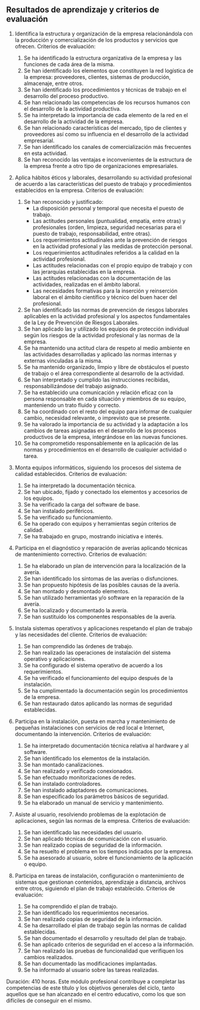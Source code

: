 ## Resultados de aprendizaje y criterios de evaluación

1. Identifica la estructura y organización de la empresa relacionándola con la producción y comercialización de los productos y servicios que ofrecen. Criterios de evaluación:
    1. Se ha identificado la estructura organizativa de la empresa y las funciones de cada área de la misma.
    2. Se han identificado los elementos que constituyen la red logística de la empresa: proveedores, clientes, sistemas de producción, almacenaje, entre otros.
    3. Se han identificado los procedimientos y técnicas de trabajo en el desarrollo del proceso productivo.
    4. Se han relacionado las competencias de los recursos humanos con el desarrollo de la actividad productiva.
    5. Se ha interpretado la importancia de cada elemento de la red en el desarrollo de la actividad de la empresa.
    6. Se han relacionado características del mercado, tipo de clientes y proveedores así como su influencia en el desarrollo de la actividad empresarial.
    7. Se han identificado los canales de comercialización más frecuentes en esta actividad.
    8. Se han reconocido las ventajas e inconvenientes de la estructura de la empresa frente a otro tipo de organizaciones empresariales.

2. Aplica hábitos éticos y laborales, desarrollando su actividad profesional de acuerdo a las características del puesto de trabajo y procedimientos establecidos en la empresa. Criterios de evaluación:
    1. Se han reconocido y justificado:
        - La disposición personal y temporal que necesita el puesto de trabajo.
        - Las actitudes personales (puntualidad, empatía, entre otras) y profesionales (orden, limpieza, seguridad necesarias para el puesto de trabajo, responsabilidad, entre otras).
        - Los requerimientos actitudinales ante la prevención de riesgos en la actividad profesional y las medidas de protección personal.
        - Los requerimientos actitudinales referidos a la calidad en la actividad profesional.
        - Las actitudes relacionadas con el propio equipo de trabajo y con las jerarquías establecidas en la empresa.
        - Las actitudes relacionadas con la documentación de las actividades, realizadas en el ámbito laboral.
        - Las necesidades formativas para la inserción y reinserción laboral en el ámbito científico y técnico del buen hacer del profesional.
    2. Se han identificado las normas de prevención de riesgos laborales aplicables en la actividad profesional y los aspectos fundamentales de la Ley de Prevención de Riesgos Laborales.
    3. Se han aplicado las y utilizado los equipos de protección individual según los riesgos de la actividad profesional y las normas de la empresa.
    4. Se ha mantenido una actitud clara de respeto al medio ambiente en las actividades desarrolladas y aplicado las normas internas y externas vinculadas a la misma.
    5. Se ha mantenido organizado, limpio y libre de obstáculos el puesto de trabajo o el área correspondiente al desarrollo de la actividad.
    6. Se han interpretado y cumplido las instrucciones recibidas, responsabilizándose del trabajo asignado.
    7. Se ha establecido una comunicación y relación eficaz con la persona responsable en cada situación y miembros de su equipo, manteniendo un trato fluido y correcto.
    8. Se ha coordinado con el resto del equipo para informar de cualquier cambio, necesidad relevante, o imprevisto que se presente.
    9. Se ha valorado la importancia de su actividad y la adaptación a los cambios de tareas asignadas en el desarrollo de los procesos productivos de la empresa, integrándose en las nuevas funciones.
    10. Se ha comprometido responsablemente en la aplicación de las normas y procedimientos en el desarrollo de cualquier actividad o tarea.

3. Monta equipos informáticos, siguiendo los procesos del sistema de calidad establecidos. Criterios de evaluación:
    1. Se ha interpretado la documentación técnica.
    2. Se han ubicado, fijado y conectado los elementos y accesorios de los equipos.
    3. Se ha verificado la carga del software de base.
    4. Se han instalado periféricos.
    5. Se ha verificado su funcionamiento.
    6. Se ha operado con equipos y herramientas según criterios de calidad.
    7. Se ha trabajado en grupo, mostrando iniciativa e interés.

4. Participa en el diagnóstico y reparación de averías aplicando técnicas de mantenimiento correctivo. Criterios de evaluación:
    1. Se ha elaborado un plan de intervención para la localización de la avería.
    2. Se han identificado los síntomas de las averías o disfunciones.
    3. Se han propuesto hipótesis de las posibles causas de la avería.
    4. Se han montado y desmontado elementos.
    5. Se han utilizado herramientas y/o software en la reparación de la avería.
    6. Se ha localizado y documentado la avería.
    7. Se han sustituido los componentes responsables de la avería.

5. Instala sistemas operativos y aplicaciones respetando el plan de trabajo y las necesidades del cliente. Criterios de evaluación:
    1. Se han comprendido las órdenes de trabajo.
    2. Se han realizado las operaciones de instalación del sistema operativo y aplicaciones.
    3. Se ha configurado el sistema operativo de acuerdo a los requerimientos.
    4. Se ha verificado el funcionamiento del equipo después de la instalación.
    5. Se ha cumplimentado la documentación según los procedimientos de la empresa.
    6. Se han restaurado datos aplicando las normas de seguridad establecidas.

6. Participa en la instalación, puesta en marcha y mantenimiento de pequeñas instalaciones con servicios de red local e Internet, documentando la intervención. Criterios de evaluación:
    1. Se ha interpretado documentación técnica relativa al hardware y al software.
    2. Se han identificado los elementos de la instalación.
    3. Se han montado canalizaciones.
    4. Se han realizado y verificado conexionados.
    5. Se han efectuado monitorizaciones de redes.
    6. Se han instalado controladores.
    7. Se han instalado adaptadores de comunicaciones.
    8. Se han especificado los parámetros básicos de seguridad.
    9. Se ha elaborado un manual de servicio y mantenimiento.

7. Asiste al usuario, resolviendo problemas de la explotación de aplicaciones, según las normas de la empresa. Criterios de evaluación:
    1. Se han identificado las necesidades del usuario.
    2. Se han aplicado técnicas de comunicación con el usuario.
    3. Se han realizado copias de seguridad de la información.
    4. Se ha resuelto el problema en los tiempos indicados por la empresa.
    5. Se ha asesorado al usuario, sobre el funcionamiento de la aplicación o equipo.

8. Participa en tareas de instalación, configuración o mantenimiento de sistemas que gestionan contenidos, aprendizaje a distancia, archivos entre otros, siguiendo el plan de trabajo establecido. Criterios de evaluación:
    1. Se ha comprendido el plan de trabajo.
    2. Se han identificado los requerimientos necesarios.
    3. Se han realizado copias de seguridad de la información.
    4. Se ha desarrollado el plan de trabajo según las normas de calidad establecidas.
    5. Se han documentado el desarrollo y resultado del plan de trabajo.
    6. Se han aplicado criterios de seguridad en el acceso a la información.
    7. Se han realizado las pruebas de funcionalidad que verifiquen los cambios realizados.
    8. Se han documentado las modificaciones implantadas.
    9. Se ha informado al usuario sobre las tareas realizadas.

Duración: 410 horas. Este módulo profesional contribuye a completar las competencias de este título y los objetivos generales del ciclo, tanto aquellos que se han alcanzado en el centro educativo, como los que son difíciles de conseguir en el mismo.